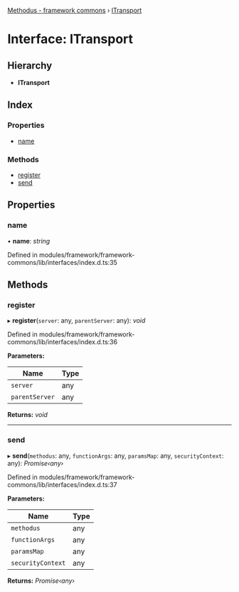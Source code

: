 [Methodus - framework commons](../globals.md) › [ITransport](modules/framework/common/itransport.md)

# Interface: ITransport

## Hierarchy

* **ITransport**

## Index

### Properties

* [name](#name)

### Methods

* [register](#register)
* [send](#send)

## Properties

###  name

• **name**: *string*

Defined in modules/framework/framework-commons/lib/interfaces/index.d.ts:35

## Methods

###  register

▸ **register**(`server`: any, `parentServer`: any): *void*

Defined in modules/framework/framework-commons/lib/interfaces/index.d.ts:36

**Parameters:**

Name | Type |
------ | ------ |
`server` | any |
`parentServer` | any |

**Returns:** *void*

___

###  send

▸ **send**(`methodus`: any, `functionArgs`: any, `paramsMap`: any, `securityContext`: any): *Promise‹any›*

Defined in modules/framework/framework-commons/lib/interfaces/index.d.ts:37

**Parameters:**

Name | Type |
------ | ------ |
`methodus` | any |
`functionArgs` | any |
`paramsMap` | any |
`securityContext` | any |

**Returns:** *Promise‹any›*
